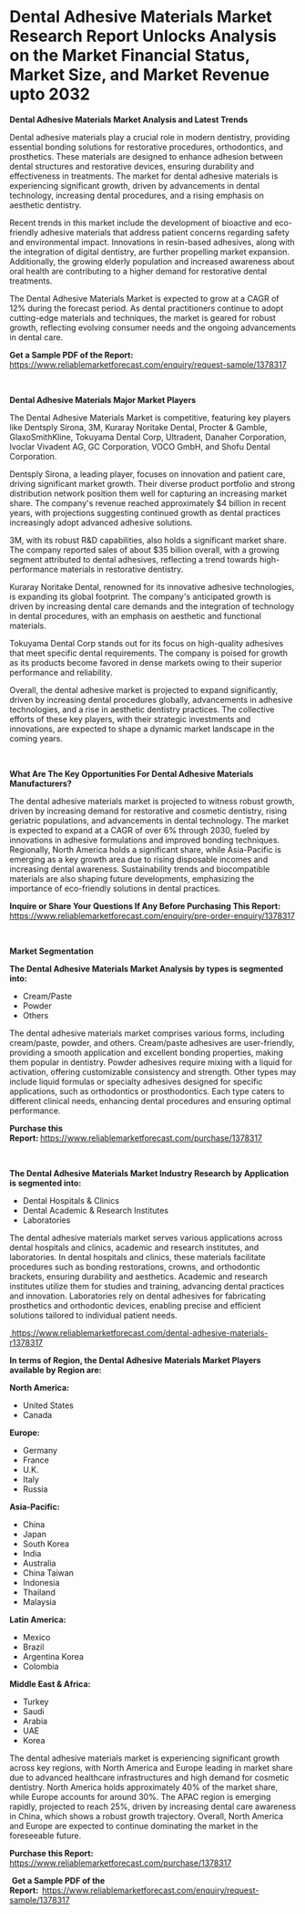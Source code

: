 <p><h1>Dental Adhesive Materials Market Research Report Unlocks Analysis on the Market Financial Status, Market Size, and Market Revenue upto 2032</h1></p><p><strong>Dental Adhesive Materials Market Analysis and Latest Trends</strong></p>
<p><p>Dental adhesive materials play a crucial role in modern dentistry, providing essential bonding solutions for restorative procedures, orthodontics, and prosthetics. These materials are designed to enhance adhesion between dental structures and restorative devices, ensuring durability and effectiveness in treatments. The market for dental adhesive materials is experiencing significant growth, driven by advancements in dental technology, increasing dental procedures, and a rising emphasis on aesthetic dentistry.</p><p>Recent trends in this market include the development of bioactive and eco-friendly adhesive materials that address patient concerns regarding safety and environmental impact. Innovations in resin-based adhesives, along with the integration of digital dentistry, are further propelling market expansion. Additionally, the growing elderly population and increased awareness about oral health are contributing to a higher demand for restorative dental treatments. </p><p>The Dental Adhesive Materials Market is expected to grow at a CAGR of 12% during the forecast period. As dental practitioners continue to adopt cutting-edge materials and techniques, the market is geared for robust growth, reflecting evolving consumer needs and the ongoing advancements in dental care.</p></p>
<p><strong>Get a Sample PDF of the Report:&nbsp;</strong> <a href="https://www.reliablemarketforecast.com/enquiry/request-sample/1378317?utm_campaign=3544&utm_medium=2&utm_source=Github&utm_content=ia&utm_term=16042025&utm_id=dental-adhesive-materials">https://www.reliablemarketforecast.com/enquiry/request-sample/1378317</a></p>
<p>&nbsp;</p>
<p><strong>Dental Adhesive Materials Major Market Players</strong></p>
<p><p>The Dental Adhesive Materials Market is competitive, featuring key players like Dentsply Sirona, 3M, Kuraray Noritake Dental, Procter & Gamble, GlaxoSmithKline, Tokuyama Dental Corp, Ultradent, Danaher Corporation, Ivoclar Vivadent AG, GC Corporation, VOCO GmbH, and Shofu Dental Corporation. </p><p>Dentsply Sirona, a leading player, focuses on innovation and patient care, driving significant market growth. Their diverse product portfolio and strong distribution network position them well for capturing an increasing market share. The company's revenue reached approximately $4 billion in recent years, with projections suggesting continued growth as dental practices increasingly adopt advanced adhesive solutions.</p><p>3M, with its robust R&D capabilities, also holds a significant market share. The company reported sales of about $35 billion overall, with a growing segment attributed to dental adhesives, reflecting a trend towards high-performance materials in restorative dentistry.</p><p>Kuraray Noritake Dental, renowned for its innovative adhesive technologies, is expanding its global footprint. The company's anticipated growth is driven by increasing dental care demands and the integration of technology in dental procedures, with an emphasis on aesthetic and functional materials.</p><p>Tokuyama Dental Corp stands out for its focus on high-quality adhesives that meet specific dental requirements. The company is poised for growth as its products become favored in dense markets owing to their superior performance and reliability.</p><p>Overall, the dental adhesive market is projected to expand significantly, driven by increasing dental procedures globally, advancements in adhesive technologies, and a rise in aesthetic dentistry practices. The collective efforts of these key players, with their strategic investments and innovations, are expected to shape a dynamic market landscape in the coming years.</p></p>
<p>&nbsp;</p>
<p><strong>What Are The Key Opportunities For Dental Adhesive Materials Manufacturers?</strong></p>
<p><p>The dental adhesive materials market is projected to witness robust growth, driven by increasing demand for restorative and cosmetic dentistry, rising geriatric populations, and advancements in dental technology. The market is expected to expand at a CAGR of over 6% through 2030, fueled by innovations in adhesive formulations and improved bonding techniques. Regionally, North America holds a significant share, while Asia-Pacific is emerging as a key growth area due to rising disposable incomes and increasing dental awareness. Sustainability trends and biocompatible materials are also shaping future developments, emphasizing the importance of eco-friendly solutions in dental practices.</p></p>
<p><strong>Inquire or Share Your Questions If Any Before Purchasing This Report:</strong> <a href="https://www.reliablemarketforecast.com/enquiry/pre-order-enquiry/1378317?utm_campaign=3544&utm_medium=2&utm_source=Github&utm_content=ia&utm_term=16042025&utm_id=dental-adhesive-materials">https://www.reliablemarketforecast.com/enquiry/pre-order-enquiry/1378317</a></p>
<p>&nbsp;</p>
<p><strong>Market Segmentation</strong></p>
<p><strong>The Dental Adhesive Materials Market Analysis by types is segmented into:</strong></p>
<p><ul><li>Cream/Paste</li><li>Powder</li><li>Others</li></ul></p>
<p><p>The dental adhesive materials market comprises various forms, including cream/paste, powder, and others. Cream/paste adhesives are user-friendly, providing a smooth application and excellent bonding properties, making them popular in dentistry. Powder adhesives require mixing with a liquid for activation, offering customizable consistency and strength. Other types may include liquid formulas or specialty adhesives designed for specific applications, such as orthodontics or prosthodontics. Each type caters to different clinical needs, enhancing dental procedures and ensuring optimal performance.</p></p>
<p><strong>Purchase this Report:&nbsp;</strong><a href="https://www.reliablemarketforecast.com/purchase/1378317?utm_campaign=3544&utm_medium=2&utm_source=Github&utm_content=ia&utm_term=16042025&utm_id=dental-adhesive-materials">https://www.reliablemarketforecast.com/purchase/1378317</a></p>
<p>&nbsp;</p>
<p><strong>The Dental Adhesive Materials Market Industry Research by Application is segmented into:</strong></p>
<p><ul><li>Dental Hospitals & Clinics</li><li>Dental Academic & Research Institutes</li><li>Laboratories</li></ul></p>
<p><p>The dental adhesive materials market serves various applications across dental hospitals and clinics, academic and research institutes, and laboratories. In dental hospitals and clinics, these materials facilitate procedures such as bonding restorations, crowns, and orthodontic brackets, ensuring durability and aesthetics. Academic and research institutes utilize them for studies and training, advancing dental practices and innovation. Laboratories rely on dental adhesives for fabricating prosthetics and orthodontic devices, enabling precise and efficient solutions tailored to individual patient needs.</p></p>
<p><a href="https://www.reliablemarketforecast.com/dental-adhesive-materials-r1378317?utm_campaign=3544&utm_medium=2&utm_source=Github&utm_content=ia&utm_term=16042025&utm_id=dental-adhesive-materials">&nbsp;https://www.reliablemarketforecast.com/dental-adhesive-materials-r1378317</a></p>
<p><strong>In terms of Region, the Dental Adhesive Materials Market Players available by Region are:</strong></p>
<p>
    <p> <strong> North America: </strong>
        <ul>
            <li>United States</li>
            <li>Canada</li>
        </ul>
        </p> 
    <p> <strong> Europe: </strong>
        <ul>
            <li>Germany</li>
            <li>France</li>
            <li>U.K.</li>
            <li>Italy</li>
            <li>Russia</li>
        </ul>
        </p> 
    <p> <strong> Asia-Pacific: </strong>
        <ul>
            <li>China</li>
            <li>Japan</li>
            <li>South Korea</li>
            <li>India</li>
            <li>Australia</li>
            <li>China Taiwan</li>
            <li>Indonesia</li>
            <li>Thailand</li>
            <li>Malaysia</li>
        </ul>
        </p> 
    <p> <strong> Latin America: </strong>
        <ul>
            <li>Mexico</li>
            <li>Brazil</li>
            <li>Argentina Korea</li>
            <li>Colombia</li>
        </ul>
        </p> 
    <p> <strong> Middle East & Africa: </strong>
        <ul>
            <li>Turkey</li>
            <li>Saudi</li>
            <li>Arabia</li>
            <li>UAE</li>
            <li>Korea</li>
        </ul>
    </p>
    </p>
<p><p>The dental adhesive materials market is experiencing significant growth across key regions, with North America and Europe leading in market share due to advanced healthcare infrastructures and high demand for cosmetic dentistry. North America holds approximately 40% of the market share, while Europe accounts for around 30%. The APAC region is emerging rapidly, projected to reach 25%, driven by increasing dental care awareness in China, which shows a robust growth trajectory. Overall, North America and Europe are expected to continue dominating the market in the foreseeable future.</p></p>
<p><strong>Purchase this Report: </strong><a href="https://www.reliablemarketforecast.com/purchase/1378317?utm_campaign=3544&utm_medium=2&utm_source=Github&utm_content=ia&utm_term=16042025&utm_id=dental-adhesive-materials">https://www.reliablemarketforecast.com/purchase/1378317</a></p>
<p>&nbsp;<strong>Get a Sample PDF of the Report:&nbsp;&nbsp;</strong><a href="https://www.reliablemarketforecast.com/enquiry/request-sample/1378317?utm_campaign=3544&utm_medium=2&utm_source=Github&utm_content=ia&utm_term=16042025&utm_id=dental-adhesive-materials">https://www.reliablemarketforecast.com/enquiry/request-sample/1378317</a></p>
<p><strong></strong></p>
<p><p></p><p></p><p></p></p>